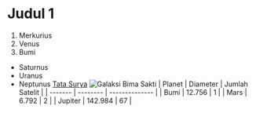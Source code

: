  # Judul 1 
1. Merkurius
2. Venus
3. Bumi
- Saturnus
- Uranus
- Neptunus
[Tata Surya](https://solarsystem.nasa.gov/)
![Galaksi Bima Sakti](https://example.com/images/milky-way-galaxy.jpg)
| Planet | Diameter | Jumlah Satelit |
| ------- | -------- | -------------- |
| Bumi | 12.756 | 1 |
| Mars | 6.792 | 2 |
| Jupiter | 142.984 | 67 |
